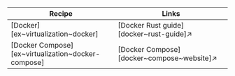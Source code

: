 | Recipe | Links |
|--------|--------|
| [Docker][ex~virtualization~docker] | [Docker Rust guide][docker~rust-guide]↗ |
| [Docker Compose][ex~virtualization~docker-compose] | [Docker Compose][docker~compose~website]↗ |
